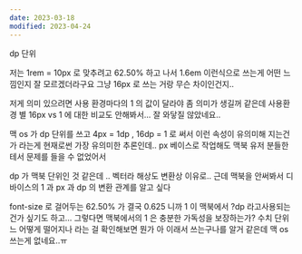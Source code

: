 ```yaml
---
date: 2023-03-18
modified: 2023-04-24
---
```

dp 단위

저는 1rem = 10px 로 맞추려고 62.50% 하고 나서 1.6em 이런식으로 쓰는게 어떤 느낌인지 잘 모르겠더라구요
그냥 16px 로 쓰는 거랑 무슨 차이인건지..

저게 의미 있으려면 사용 환경마다의 1 의 값이 달라야 좀 의미가 생길꺼 같은데 사용환경 별 16px vs 1 에 대한 비교도 안해봐서... 잘 와닿질 않았네요..

맥 os 가 dp 단위를 쓰고 4px = 1dp , 16dp = 1 로 써서
이런 속성이 유의미해 지는건가 라는게 현재로썬 가장 유의미한 추론인데.. px 베이스로 작업해도 맥북 유저 분들한테서 문제를 들을 수 없었어서

dp 가 맥북 단위인 것 같은데 .. 벡터라 해상도 변환상 이유로..
근데 맥북을 안써봐서 디바이스의 1 과 px 과 dp 의 변환 관계를 알고 싶다

font-size 로 걸어두는 62.50% 가 결국 0.625 니까 1 이 맥북에서 ?dp 라고사용되는건가 싶기도 하고...
그렇다면 맥북에서의 1 은 충분한 가독성을 보장하는가?
수치 단위느 어떻게 떨어지나 라는 걸 확인해보면 뭔가 아 이래서 쓰는구나를 알거 같은데 맥 os 쓰는게 없네요..ㅠ
